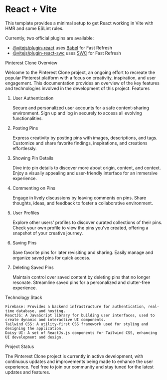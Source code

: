 # React + Vite

This template provides a minimal setup to get React working in Vite with HMR and some ESLint rules.

Currently, two official plugins are available:

- [@vitejs/plugin-react](https://github.com/vitejs/vite-plugin-react/blob/main/packages/plugin-react/README.md) uses [Babel](https://babeljs.io/) for Fast Refresh
- [@vitejs/plugin-react-swc](https://github.com/vitejs/vite-plugin-react-swc) uses [SWC](https://swc.rs/) for Fast Refresh


Pinterest Clone
Overview

Welcome to the Pinterest Clone project, an ongoing effort to recreate the popular Pinterest platform with a focus on creativity, inspiration, and user engagement. This documentation provides an overview of the key features and technologies involved in the development of this project.
Features
1. User Authentication

    Secure and personalized user accounts for a safe content-sharing environment.
    Sign up and log in securely to access all evolving functionalities.

2. Posting Pins

    Express creativity by posting pins with images, descriptions, and tags.
    Customize and share favorite findings, inspirations, and creations effortlessly.

3. Showing Pin Details

    Dive into pin details to discover more about origin, content, and context.
    Enjoy a visually appealing and user-friendly interface for an immersive experience.

4. Commenting on Pins

    Engage in lively discussions by leaving comments on pins.
    Share thoughts, ideas, and feedback to foster a collaborative environment.

5. User Profiles

    Explore other users' profiles to discover curated collections of their pins.
    Check your own profile to view the pins you've created, offering a snapshot of your creative journey.

6. Saving Pins

    Save favorite pins for later revisiting and sharing.
    Easily manage and organize saved pins for quick access.

7. Deleting Saved Pins

    Maintain control over saved content by deleting pins that no longer resonate.
    Streamline saved pins for a personalized and clutter-free experience.

Technology Stack

    Firebase: Provides a backend infrastructure for authentication, real-time database, and hosting.
    ReactJS: A JavaScript library for building user interfaces, used to create dynamic and interactive UI components.
    Tailwind CSS: A utility-first CSS framework used for styling and designing the application.
    Daisy UI: A set of ReactJs.js components for Tailwind CSS, enhancing UI development and design.

Project Status

The Pinterest Clone project is currently in active development, with continuous updates and improvements being made to enhance the user experience. Feel free to join our community and stay tuned for the latest updates and features.
